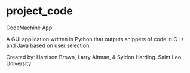 # project_code
CodeMachine App

A GUI application written in Python that outputs snippets of code in C++ and Java based on user selection.

Created by: Harrison Brown, Larry Altman, & Syldon Harding.
Saint Leo University
